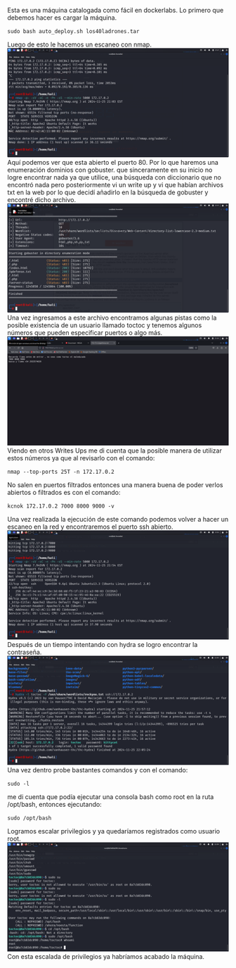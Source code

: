 Esta es una máquina catalogada como fácil en dockerlabs. Lo primero que debemos hacer es cargar la máquina.
```
sudo bash auto_deploy.sh los40ladrones.tar
```
Luego de esto le hacemos un escaneo con nmap. 
![[primera]](los40ladrones.png)
Aquí podemos ver que esta abierto el puerto 80. Por lo que haremos una enumeración dominios con gobuster. que sinceramente en su inicio no logre encontrar nada ya que utilice, una búsqueda con diccionario que no encontró nada pero posteriormente vi un write up y vi que habían archivos txt en la web por lo que decidí añadirlo en la búsqueda de gobuster y encontré dicho archivo.
![[Segunda]](los40ladrones1.png)
Una vez ingresamos a este archivo encontramos algunas pistas como la posible existencia de un usuario llamado toctoc y tenemos algunos números que pueden especificar puertos o algo más. 
![[Tercera]](los40ladrones2.png)
Viendo en otros Writes Ups me di cuenta que la posible manera de utilizar estos números ya que al revisarlo con el comando:
```
nmap --top-ports 25T -n 172.17.0.2
```
No salen en puertos filtrados entonces una manera buena de poder verlos abiertos o filtrados es con el comando:
```
kcnok 172.17.0.2 7000 8000 9000 -v
```
Una vez realizada la ejecución de este comando podemos volver a hacer un escaneo en la red y encontraremos el puerto ssh abierto.
![[Cuarta]](los40ladrones23.png)
Después de un tiempo intentando con hydra se logro encontrar la contraseña.
![[Quinta]](los40ladrones4.png)
Una vez dentro probe bastantes comandos y con el comando:
```
sudo -l
```
me di cuenta que podía ejecutar una consola bash como root en la ruta /opt/bash, entonces ejecutando:
```
sudo /opt/bash
```
Logramos escalar privilegios y ya quedaríamos registrados como usuario root.
![[Sexta]](los40ladrones5.png)
Con esta escalada de privilegios ya habríamos acabado la máquina.
